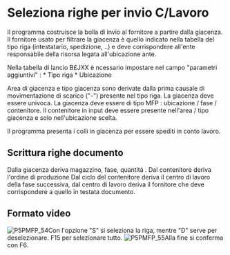 # Seleziona righe per invio C/Lavoro
Il programma costruisce la bolla di invio al fornitore a partire dalla giacenza. Il fornitore usato per filtrare la giacenza è quello indicato nella tabella del tipo riga (intestatario, spedizione, ..) e deve corrispondere all'ente responsabile della risorsa legata all'ubicazione ante.

Nella tabella di lancio B£JXX è ncessario impostare nel campo "parametri aggiuntivi" : 
 \* Tipo riga
 \* Ubicazione

Area di giacenza e tipo giacenza sono derivate dalla prima causale di movimentazione di scarico ("-") presente nel tipo riga. La giacenza deve essere univoca.
La giacenza deve essere di tipo MFP :  ubicazione / fase / contenitore.
Il contenitore in input deve essere presente nell'area / tipo giacenza e solo nell'ubicazione scelta.

Il programma presenta i colli in giacenza per essere spediti in conto lavoro.

## Scrittura righe documento
Dalla giacenza deriva magazzino, fase, quantità .
Dal contenitore deriva l'ordine di produzione
Dal ciclo del contenitore deriva il centro di lavoro della fase successiva, dal centro di lavoro deriva il fornitore che deve corrispondere a quello in testata documento.

## Formato video
![P5PMFP_54](http://localhost:3000/immagini/MBDOC_OGG-P_V5MFP01/P5PMFP_54.png)Con l'opzione "S" si seleziona la riga, mentre "D" serve per deselezionare. F15 per selezionare tutto.
![P5PMFP_55](http://localhost:3000/immagini/MBDOC_OGG-P_V5MFP01/P5PMFP_55.png)Alla fine si conferma con F6.
